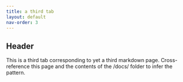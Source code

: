 ```yaml
---
title: a third tab
layout: default
nav-order: 3
---
```


## Header
This is a third tab corresponding to yet a third markdown page. 
Cross-reference this page and the contents of the /docs/ folder to infer the pattern.